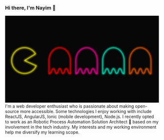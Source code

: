 ### Hi there, I'm Nayim 👋

<!--
**Nayim-Imrit/Nayim-Imrit** is a ✨ _special_ ✨ repository because its `README.md` (this file) appears on your GitHub profile.

Here are some ideas to get you started:

- 🔭 I’m currently working on ...
- 🌱 I’m currently learning ...
- 👯 I’m looking to collaborate on ...
- 🤔 I’m looking for help with ...
- 💬 Ask me about ...
- 📫 How to reach me: ...
- 😄 Pronouns: ...
- ⚡ Fun fact: ...
-->
<img src="https://github.com/Nayim-Imrit/Nayim-Imrit/blob/main/pac-man.jpg" alt="banner that shows Pacman eating Ghosts">
I'm a web developer enthusiast who is passionate about making open-source more accessible. Some technologies I enjoy working with include ReactJS, AngularJS, Ionic (mobile development), Node.js. I recently opted to work as an Robotic Process Automation Solution Architect 🌟 based on my involvement in the tech industry.  My interests and my working environment help me diversify my learning scope.
